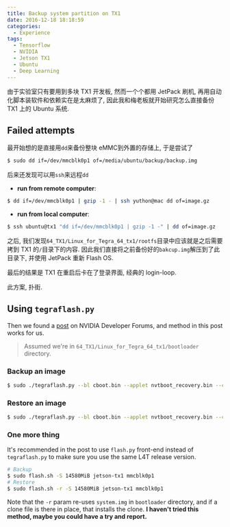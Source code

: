 ```yaml
---
title: Backup system partition on TX1
date: 2016-12-18 18:18:59
categories:
  - Experience
tags:
  - Tensorflow
  - NVIDIA
  - Jetson TX1
  - Ubuntu
  - Deep Learning
---
```


由于实验室只有要用到多块 TX1 开发板, 然而一个个都用 JetPack 刷机, 再用自动化脚本装软件和依赖实在是太麻烦了, 因此我和梅老板就开始研究怎么直接备份 TX1 上的 Ubuntu 系统.

<!-- more -->

## Failed attempts

最开始想的是直接用`dd`来备份整块 eMMC到外置的存储上, 于是尝试了

```bash
$ sudo dd if=/dev/mmcblk0p1 of=/media/ubuntu/backup/backup.img
```

后来还发现可以用`ssh`来远程`dd`

* **run from remote computer**:

```bash
$ dd if=/dev/mmcblk0p1 | gzip -1 - | ssh yuthon@mac dd of=image.gz
```

* **run from local computer**:

```bash
$ ssh ubuntu@tx1 "dd if=/dev/mmcblk0p1 | gzip -1 -" | dd of=image.gz
```

之后, 我们发现`64_TX1/Linux_for_Tegra_64_tx1/rootfs`目录中应该就是之后需要拷到 TX1 的`/`目录下的内容. 因此我们直接将之前备份好的`bakcup.img`解压到了此目录下, 并使用 JetPack 重新 Flash OS.

最后的结果是 TX1 在重启后卡在了登录界面, 经典的 login-loop.

此方案, 扑街.

## Using `tegraflash.py`

Then we found a [post](https://devtalk.nvidia.com/default/topic/898999/tx1-r23-1-new-flash-structure-how-to-clone-/) on NVIDIA Developer Forums, and method in this post works for us.

> Assumed we're in `64_TX1/Linux_for_Tegra_64_tx1/bootloader` directory.

### Backup an image

```bash
$ sudo ./tegraflash.py --bl cboot.bin --applet nvtboot_recovery.bin --chip 0x21 --cmd "read APP my_backup_image_APP.img"
```

### Restore an image

```bash
$ sudo ./tegraflash.py --bl cboot.bin --applet nvtboot_recovery.bin --chip 0x21 --cmd "write APP my_backup_image_APP.img"
```

### One more thing

It's recommended in the post to use `flash.py` front-end instead of `tegraflash.py` to make sure you use the same L4T release version.

```bash
# Backup
$ sudo flash.sh -S 14580MiB jetson-tx1 mmcblk0p1
# Restore
$ sudo flash.sh -r -S 14580MiB jetson-tx1 mmcblk0p1
```

Note that the `-r`  param re-uses `system.img` in `bootloader` directory, and if a clone file is there in place, that installs the clone.
**I haven't tried this method, maybe you could have a try and report.**